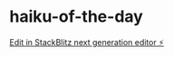 # haiku-of-the-day

[Edit in StackBlitz next generation editor ⚡️](https://stackblitz.com/~/github.com/HarryAdney/haiku-of-the-day)
